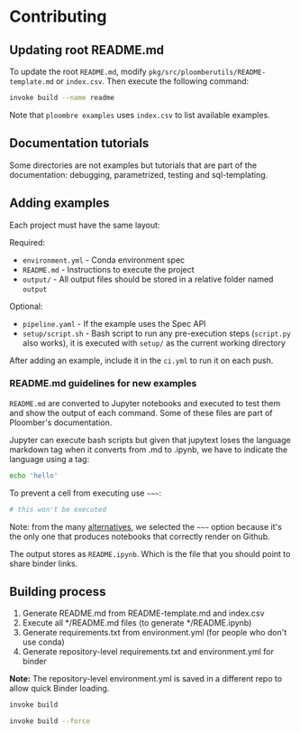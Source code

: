 # Contributing

## Updating root README.md

To update the root `README.md`, modify `pkg/src/ploomberutils/README-template.md` or `index.csv`. Then execute the following command:

```sh
invoke build --name readme
```

Note that `ploombre examples` uses `index.csv` to list available examples.

## Documentation tutorials

Some directories are not examples but tutorials that are part of the documentation: debugging, parametrized, testing and sql-templating.

## Adding examples

Each project must have the same layout:

Required:

* `environment.yml` - Conda environment spec
* `README.md` - Instructions to execute the project
* `output/` - All output files should be stored in a relative folder named `output`

Optional:

* `pipeline.yaml` - If the example uses the Spec API
* `setup/script.sh` - Bash script to run any pre-execution steps (`script.py` also works), it is executed with `setup/` as the current working directory


After adding an example, include it in the `ci.yml` to run it on each push.

### README.md guidelines for new examples

`README.md` are converted to Jupyter notebooks and executed to test them and show the output of each command. Some of these files are part of Ploomber's documentation.

Jupyter can execute bash scripts but given that jupytext loses the language
markdown tag when it converts from .md to .ipynb, we have to indicate the
language using a tag:

```bash tags=["bash"]
echo 'hello'
```

To prevent a cell from executing use `~~~`:

~~~bash
# this won't be executed
~~~

Note: from the many [alternatives](https://jupytext.readthedocs.io/en/latest/formats.html#jupytext-markdown),
we selected the `~~~` option because it's the only one that produces notebooks that correctly render on Github.

The output stores as `README.ipynb`. Which is the file that you should
point to share binder links.

## Building process

1. Generate README.md from README-template.md and index.csv
2. Execute all */README.md files (to generate */README.ipynb)
3. Generate requirements.txt from environment.yml (for people who don't use conda)
4. Generate repository-level requirements.txt and environment.yml for binder

**Note:** The repository-level environment.yml is saved in a different repo to allow
quick Binder loading.

```sh
invoke build
```

```sh
invoke build --force
```
